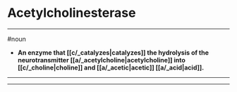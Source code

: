 # Acetylcholinesterase
---
#noun
- **An enzyme that [[c/_catalyzes|catalyzes]] the hydrolysis of the neurotransmitter [[a/_acetylcholine|acetylcholine]] into [[c/_choline|choline]] and [[a/_acetic|acetic]] [[a/_acid|acid]].**
---
---
